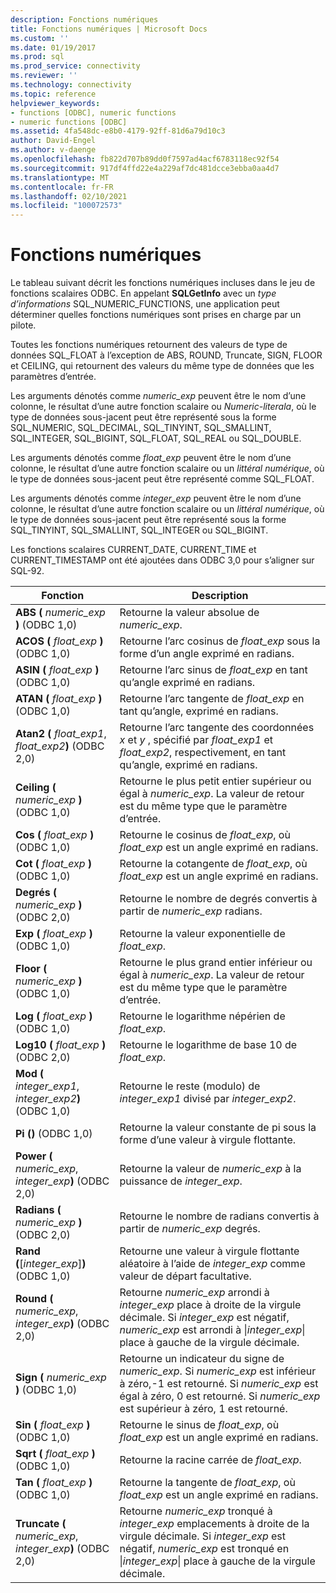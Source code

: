 ```yaml
---
description: Fonctions numériques
title: Fonctions numériques | Microsoft Docs
ms.custom: ''
ms.date: 01/19/2017
ms.prod: sql
ms.prod_service: connectivity
ms.reviewer: ''
ms.technology: connectivity
ms.topic: reference
helpviewer_keywords:
- functions [ODBC], numeric functions
- numeric functions [ODBC]
ms.assetid: 4fa548dc-e8b0-4179-92ff-81d6a79d10c3
author: David-Engel
ms.author: v-daenge
ms.openlocfilehash: fb822d707b89dd0f7597ad4acf6783118ec92f54
ms.sourcegitcommit: 917df4ffd22e4a229af7dc481dcce3ebba0aa4d7
ms.translationtype: MT
ms.contentlocale: fr-FR
ms.lasthandoff: 02/10/2021
ms.locfileid: "100072573"
---
```

# <a name="numeric-functions"></a>Fonctions numériques
Le tableau suivant décrit les fonctions numériques incluses dans le jeu de fonctions scalaires ODBC. En appelant **SQLGetInfo** avec un *type d’informations* SQL_NUMERIC_FUNCTIONS, une application peut déterminer quelles fonctions numériques sont prises en charge par un pilote.  
  
 Toutes les fonctions numériques retournent des valeurs de type de données SQL_FLOAT à l’exception de ABS, ROUND, Truncate, SIGN, FLOOR et CEILING, qui retournent des valeurs du même type de données que les paramètres d’entrée.  
  
 Les arguments dénotés comme *numeric_exp* peuvent être le nom d’une colonne, le résultat d’une autre fonction scalaire ou *Numeric-literala*, où le type de données sous-jacent peut être représenté sous la forme SQL_NUMERIC, SQL_DECIMAL, SQL_TINYINT, SQL_SMALLINT, SQL_INTEGER, SQL_BIGINT, SQL_FLOAT, SQL_REAL ou SQL_DOUBLE.  
  
 Les arguments dénotés comme *float_exp* peuvent être le nom d’une colonne, le résultat d’une autre fonction scalaire ou un *littéral numérique*, où le type de données sous-jacent peut être représenté comme SQL_FLOAT.  
  
 Les arguments dénotés comme *integer_exp* peuvent être le nom d’une colonne, le résultat d’une autre fonction scalaire ou un *littéral numérique*, où le type de données sous-jacent peut être représenté sous la forme SQL_TINYINT, SQL_SMALLINT, SQL_INTEGER ou SQL_BIGINT.  
  
 Les fonctions scalaires CURRENT_DATE, CURRENT_TIME et CURRENT_TIMESTAMP ont été ajoutées dans ODBC 3,0 pour s’aligner sur SQL-92.  
  
|Fonction|Description|  
|--------------|-----------------|  
|**ABS (** _numeric_exp_ **)**  (ODBC 1,0)|Retourne la valeur absolue de *numeric_exp*.|  
|**ACOS (** _float_exp_ **)**  (ODBC 1,0)|Retourne l’arc cosinus de *float_exp* sous la forme d’un angle exprimé en radians.|  
|**ASIN (** _float_exp_ **)**  (ODBC 1,0)|Retourne l’arc sinus de *float_exp* en tant qu’angle exprimé en radians.|  
|**ATAN (** _float_exp_ **)**  (ODBC 1,0)|Retourne l’arc tangente de *float_exp* en tant qu’angle, exprimé en radians.|  
|**Atan2 (** _float_exp1_, _float_exp2_**)**  (ODBC 2,0)|Retourne l’arc tangente des coordonnées *x* et *y* , spécifié par *float_exp1* et *float_exp2*, respectivement, en tant qu’angle, exprimé en radians.|  
|**Ceiling (** _numeric_exp_ **)**  (ODBC 1,0)|Retourne le plus petit entier supérieur ou égal à *numeric_exp*. La valeur de retour est du même type que le paramètre d’entrée.|  
|**Cos (** _float_exp_ **)**  (ODBC 1,0)|Retourne le cosinus de *float_exp*, où *float_exp* est un angle exprimé en radians.|  
|**Cot (** _float_exp_ **)**  (ODBC 1,0)|Retourne la cotangente de *float_exp*, où *float_exp* est un angle exprimé en radians.|  
|**Degrés (** _numeric_exp_ **)**  (ODBC 2,0)|Retourne le nombre de degrés convertis à partir de *numeric_exp* radians.|  
|**Exp (** _float_exp_ **)**  (ODBC 1,0)|Retourne la valeur exponentielle de *float_exp*.|  
|**Floor (** _numeric_exp_ **)**  (ODBC 1,0)|Retourne le plus grand entier inférieur ou égal à *numeric_exp*. La valeur de retour est du même type que le paramètre d’entrée.|  
|**Log (** _float_exp_ **)**  (ODBC 1,0)|Retourne le logarithme népérien de *float_exp*.|  
|**Log10 (** _float_exp_ **)**  (ODBC 2,0)|Retourne le logarithme de base 10 de *float_exp*.|  
|**Mod (** _integer_exp1_, _integer_exp2_**)**  (ODBC 1,0)|Retourne le reste (modulo) de *integer_exp1* divisé par *integer_exp2*.|  
|**Pi ()**  (ODBC 1,0)|Retourne la valeur constante de pi sous la forme d’une valeur à virgule flottante.|  
|**Power (** _numeric_exp_, _integer_exp_**)**  (ODBC 2,0)|Retourne la valeur de *numeric_exp* à la puissance de *integer_exp*.|  
|**Radians (** _numeric_exp_ **)**  (ODBC 2,0)|Retourne le nombre de radians convertis à partir de *numeric_exp* degrés.|  
|**Rand (**[*integer_exp*]**)**  (ODBC 1,0)|Retourne une valeur à virgule flottante aléatoire à l’aide de *integer_exp* comme valeur de départ facultative.|  
|**Round (** _numeric_exp_, _integer_exp_**)**  (ODBC 2,0)|Retourne *numeric_exp* arrondi à *integer_exp* place à droite de la virgule décimale. Si *integer_exp* est négatif, *numeric_exp* est arrondi à &#124;*integer_exp*&#124; place à gauche de la virgule décimale.|  
|**Sign (** _numeric_exp_ **)**  (ODBC 1,0)|Retourne un indicateur du signe de *numeric_exp*. Si *numeric_exp* est inférieur à zéro,-1 est retourné. Si *numeric_exp* est égal à zéro, 0 est retourné. Si *numeric_exp* est supérieur à zéro, 1 est retourné.|  
|**Sin (** _float_exp_ **)**  (ODBC 1,0)|Retourne le sinus de *float_exp*, où *float_exp* est un angle exprimé en radians.|  
|**Sqrt (** _float_exp_ **)**  (ODBC 1,0)|Retourne la racine carrée de *float_exp*.|  
|**Tan (** _float_exp_ **)**  (ODBC 1,0)|Retourne la tangente de *float_exp*, où *float_exp* est un angle exprimé en radians.|  
|**Truncate (** _numeric_exp_, _integer_exp_**)**  (ODBC 2,0)|Retourne *numeric_exp* tronqué à *integer_exp* emplacements à droite de la virgule décimale. Si *integer_exp* est négatif, *numeric_exp* est tronqué en &#124;*integer_exp*&#124; place à gauche de la virgule décimale.|
